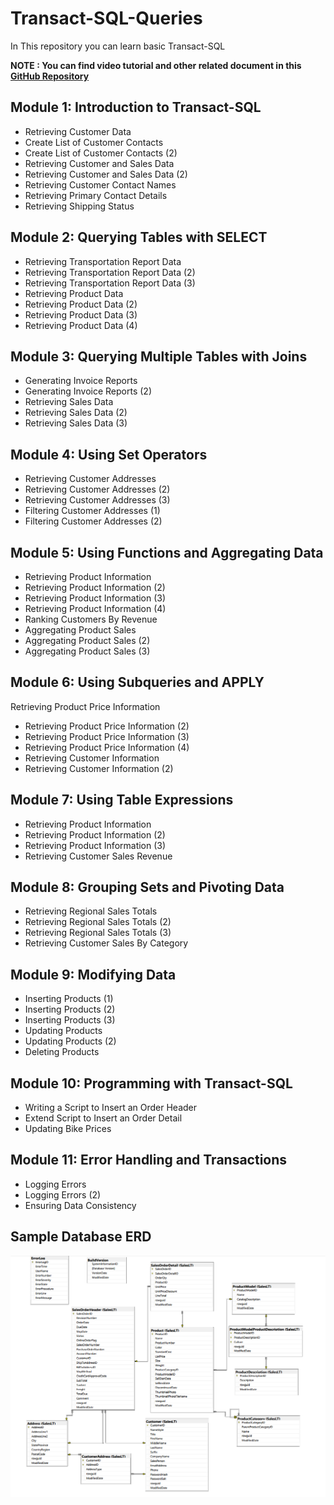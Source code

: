 # Transact-SQL-Queries
In This repository you can learn basic Transact-SQL

**NOTE : You can find video tutorial and other related document in this [GitHub Repository](http://microsoftlearning.github.io/QueryingT-SQL/)**

## Module 1: Introduction to Transact-SQL 
* Retrieving Customer Data
* Create List of Customer Contacts
* Create List of Customer Contacts (2)
* Retrieving Customer and Sales Data
* Retrieving Customer and Sales Data (2)
* Retrieving Customer Contact Names
* Retrieving Primary Contact Details
* Retrieving Shipping Status


## Module 2: Querying Tables with SELECT
* Retrieving Transportation Report Data
* Retrieving Transportation Report Data (2)
* Retrieving Transportation Report Data (3)
* Retrieving Product Data
* Retrieving Product Data (2)
* Retrieving Product Data (3)
* Retrieving Product Data (4)


## Module 3: Querying Multiple Tables with Joins 
* Generating Invoice Reports
* Generating Invoice Reports (2)
* Retrieving Sales Data
* Retrieving Sales Data (2)
* Retrieving Sales Data (3)


## Module 4: Using Set Operators 
* Retrieving Customer Addresses
* Retrieving Customer Addresses (2)
* Retrieving Customer Addresses (3)
* Filtering Customer Addresses (1)
* Filtering Customer Addresses (2)


## Module 5: Using Functions and Aggregating Data 
* Retrieving Product Information
* Retrieving Product Information (2)
* Retrieving Product Information (3)
* Retrieving Product Information (4)
* Ranking Customers By Revenue
* Aggregating Product Sales
* Aggregating Product Sales (2)
* Aggregating Product Sales (3)


## Module 6: Using Subqueries and APPLY
Retrieving Product Price Information
* Retrieving Product Price Information (2)
* Retrieving Product Price Information (3)
* Retrieving Product Price Information (4)
* Retrieving Customer Information
* Retrieving Customer Information (2)


## Module 7: Using Table Expressions 
* Retrieving Product Information
* Retrieving Product Information (2)
* Retrieving Product Information (3)
* Retrieving Customer Sales Revenue


## Module 8: Grouping Sets and Pivoting Data 
* Retrieving Regional Sales Totals
* Retrieving Regional Sales Totals (2)
* Retrieving Regional Sales Totals (3)
* Retrieving Customer Sales By Category


## Module 9: Modifying Data 
* Inserting Products (1)
* Inserting Products (2)
* Inserting Products (3)
* Updating Products
* Updating Products (2)
* Deleting Products


## Module 10: Programming with Transact-SQL 
* Writing a Script to Insert an Order Header
* Extend Script to Insert an Order Detail
* Updating Bike Prices


## Module 11: Error Handling and Transactions
* Logging Errors
* Logging Errors (2)
* Ensuring Data Consistency

## Sample Database ERD
![Database ERD](https://github.com/MuhammadBilalYar/Transact-SQL-Queries/blob/master/img/Transact-SQL-Queries%20ERD.PNG)